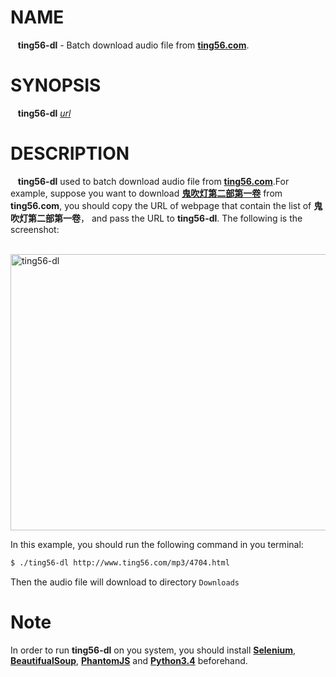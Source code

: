 # NAME
&nbsp;&nbsp;&nbsp;**ting56-dl** - Batch download audio file from **[ting56.com](http://www.ting56.com)**.                
          
# SYNOPSIS            
&nbsp;&nbsp;&nbsp;**ting56-dl** *<u>url</u>*                


# DESCRIPTION           
&nbsp;&nbsp;&nbsp;**ting56-dl** used to batch download audio file from **[ting56.com](http://www.ting56.com)**.For example, suppose you want to download **[鬼吹灯第二部第一卷](http://www.ting56.com/mp3/4704.html)** from **ting56.com**, you should copy the URL of webpage that contain the list of **鬼吹灯第二部第一卷**， and pass the URL to **ting56-dl**. The following is the screenshot:                  

<br /><img src="https://farm2.staticflickr.com/1595/26030453640_5e5e9982eb_z.jpg" width="640" height="442" alt="ting56-dl"></img><br />

In this example, you should run the following command in you terminal:                 
           
```bash
$ ./ting56-dl http://www.ting56.com/mp3/4704.html
```             
Then the audio file will download to directory `Downloads`   
               
# Note
In order to run **ting56-dl** on you system, you should install **[Selenium](https://pypi.python.org/pypi/selenium)**, **[BeautifualSoup](https://pypi.python.org/pypi/beautifulsoup4)**, **[PhantomJS](http://phantomjs.org/download.html)** and **[Python3.4](https://www.python.org/downloads/release/python-340/)** beforehand.
